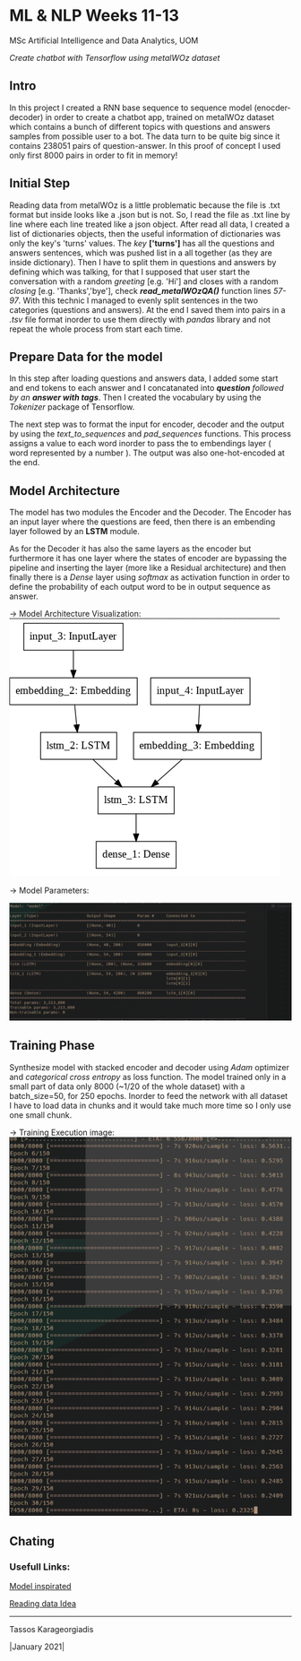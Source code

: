 # ML & NLP Weeks 11-13
MSc Artificial Intelligence and Data Analytics, UOM

 *Create chatbot with Tensorflow using metalWOz dataset*

## Intro

 In this project I created a RNN base sequence to sequence model (enocder-decoder) in order to create a chatbot app, trained on metalWOz dataset which contains a bunch of different topics with questions and answers samples from possible user to a bot. The data turn to be quite big since it contains 238051 pairs of question-answer. In this proof of concept I used only first 8000 pairs in order to fit in memory!

## Initial Step
Reading data from metalWOz is a little problematic because the file is .txt format but inside looks like a .json but is not. So, I read the file as .txt line by line where each line treated like a json object. After read all data, I created a list of dictionaries objects, then the useful information of dictionaries was only the key's 'turns' values. The *key* **['turns']** has all the questions and answers sentences, which was pushed list in a all together (as they are inside dictionary). Then I have to split them in questions and answers by defining which was talking, for that I supposed that user start the conversation with a random *greeting* [e.g. 'Hi'] and closes with a random *closing* [e.g. 'Thanks','bye'], check ***read_metalWOzQA()*** function lines *57-97*. With this technic I managed to evenly split sentences in the two categories (questions and answers). At the end I saved them into pairs in a *.tsv* file format inorder to use them directly with *pandas* library and not repeat the whole process from start each time.

## Prepare Data for the model

In this step after loading questions and answers data, I added some start and end tokens to each answer and I concatanated into ***question** followed by an **answer with tags***. Then I created the vocabulary by using the *Tokenizer* package of Tensorflow.

The next step was to format the input for encoder, decoder and the output by using the *text_to_sequences* and *pad_sequences* functions. This process assigns a value to each word inorder to pass the to embendings layer ( word represented by a number ). The output was also one-hot-encoded at the end.

## Model Architecture

The model has two modules the Encoder and the Decoder. The Encoder has an input layer where the questions are feed, then there is an embending layer followed by an **LSTM** module.

As for the Decoder it has also the same layers as the encoder but furthermore it has one layer where the states of encoder are bypassing the pipeline and inserting the layer (more like a Residual architecture) and then finally there is a *Dense*    layer  using *softmax* as activation function in order to define the probability of each output word to be in output sequence as answer.

-> Model Architecture Visualization:
![Model graph](images/model_vis.png)



-> Model Parameters:

![Model params](images/model_params.png)



## Training Phase

Synthesize model with stacked encoder and decoder using *Adam* optimizer and *categorical cross entropy* as loss function. The model trained only in a small part of data only 8000 (~1/20 of the whole dataset) with a batch_size=50, for 250 epochs. Inorder to feed the network with all dataset I have to load data in chunks and it would take much more time so I only use one small chunk.


-> Training Execution image:
![Training](images/training_process.png)

## Chating


### Usefull Links:

[Model inspirated](https://medium.com/predict/creating-a-chatbot-from-scratch-using-keras-and-tensorflow-59e8fc76be79)

[Reading data Idea](https://github.com/eloukas/seq2seq-chatbot/blob/master/pytorch_seq2seq_chatbot.ipynb)


-----------------------
Tassos Karageorgiadis

|January 2021|
